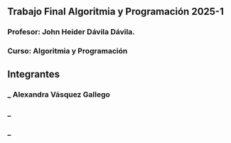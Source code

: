 ## Trabajo Final Algoritmia y Programación 2025-1
### Profesor: John Heider Dávila Dávila.
### Curso: Algoritmia y Programación

## Integrantes
### _ Alexandra Vásquez Gallego
### _ 
### _

